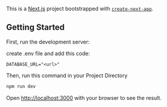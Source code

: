 This is a [Next.js](https://nextjs.org/) project bootstrapped with [`create-next-app`](https://github.com/vercel/next.js/tree/canary/packages/create-next-app).

## Getting Started

First, run the development server:

create .env file and add this code:
```
DATABASE_URL="<url>"
```
Then, run this command in your Project Directory
```bash
npm run dev
```

Open [http://localhost:3000](http://localhost:3000) with your browser to see the result.
